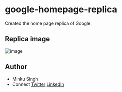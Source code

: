 # google-homepage-replica
Created the home page replica of Google.

## Replica image
![image](image/replica-img.png)

## Author
- Minku Singh
- Connect
    [Twitter](https://twitter.com/minkusingh_)
    [LinkedIn](https://www.linkedin.com/in/minku-singh-%F0%9F%91%80-2943a51a5/)